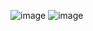 ![image](https://github.com/okaydivyansh/Weather-app-using-js/assets/94864199/b3059e35-53ea-48fc-b3c7-1fc843e0a2d5)
![image](https://github.com/okaydivyansh/Weather-app-using-js/assets/94864199/ada22c51-b126-43e5-b69e-3ebd231da72f)

